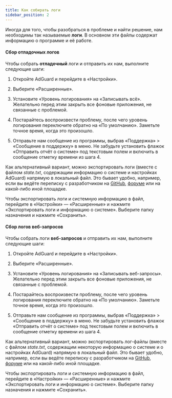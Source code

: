 ```yaml
---
title: Как собирать логи
sidebar_position: 2
---
```


Иногда для того, чтобы разобраться в проблеме и найти решение, нам необходимы так называемые **логи**. В основном эти файлы содержат информацию о программе и её работе.

#### Сбор отладочных логов

Чтобы собрать **отладочный** логи и отправить их нам, выполните следующие шаги:

1. Откройте AdGuard и перейдите в «Настройки».

2. Выберите «Расширенные».

3. Установите «Уровень логирования» на «Записывать всё». Желательно перед этим закрыть все фоновые приложения, не связанные с проблемой.

4. Постарайтесь воспроизвести проблему, после чего уровень логирования переключите обратно на «По умолчанию». Заметьте точное время, когда это произошло.

5. Отправьте нам сообщение из программы, выбрав «Поддержка» > «Сообщение в поддержку» в меню. Не забудьте установить флажок «Отправить отчёт о системе» под текстовым полем и включить в сообщение отметку времени из шага 4.

Как альтернативный вариант, можно экспортировать логи (вместе с файлом *state.txt*, содержащим информацию о системе и настройках AdGuard) напрямую в локальный файл. Это бывает удобно, например, если вы ведёте переписку с разработчиком на [GitHub](https://github.com/AdguardTeam/AdguardForAndroid/issues), [форуме](https://forum.adguard.com/) или на какой-либо иной площадке.

Чтобы экспортировать логи и системную информацию в файл, перейдите в «Настройки» — «Расширенные» и нажмите «Экспортировать логи и информацию о системе». Выберите папку назначения и нажмите «Сохранить».

#### Сбор логов веб-запросов

Чтобы собрать логи **веб-запросов** и отправить их нам, выполните следующие шаги:

1. Откройте AdGuard и перейдите в «Настройки».

2. Выберите «Расширенные».

3. Установите «Уровень логирования» на «Записывать веб-запросы». Желательно перед этим закрыть все фоновые приложения, не связанные с проблемой.

4. Постарайтесь воспроизвести проблему, после чего уровень логирования переключите обратно на «По умолчанию». Заметьте точное время, когда это произошло.

5. Отправьте нам сообщение из программы, выбрав «Поддержка» > «Сообщение в поддержку» в меню. Не забудьте установить флажок «Отправить отчёт о системе» под текстовым полем и включить в сообщение отметку времени из шага 4.

Как альтернативный вариант, можно экспортировать лог-файлы (вместе с файлом *state.txt*, содержащим некоторую информацию о системе и о настройках AdGuard) напрямую в локальный файл. Это бывает удобно, например, если вы ведёте переписку с разработчиком на [GitHub](https://github.com/AdguardTeam/AdguardForAndroid/issues), [форуме](https://forum.adguard.com/) или на какой-либо иной площадке.

Чтобы экспортировать логи и системную информацию в файл, перейдите в «Настройки» — «Расширенные» и нажмите «Экспортировать логи и информацию о системе». Выберите папку назначения и нажмите «Сохранить».